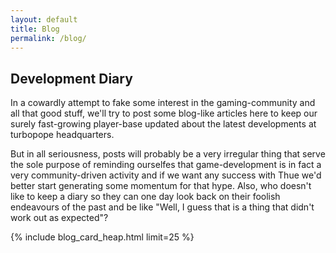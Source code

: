 ```yaml
---
layout: default
title: Blog
permalink: /blog/
---
```


## Development Diary

In a cowardly attempt to fake some interest in the gaming-community and all that good stuff, we'll try to post some blog-like articles here to keep our surely fast-growing player-base updated about the latest developments at turbopope headquarters.

But in all seriousness, posts will probably be a very irregular thing that serve the sole purpose of reminding ourselfes that game-development is in fact a very community-driven activity and if we want any success with Thue we'd better start generating some momentum for that hype. Also, who doesn't like to keep a diary so they can one day look back on their foolish endeavours of the past and be like "Well, I guess that is a thing that didn't work out as expected"?

{% include blog_card_heap.html limit=25 %}
